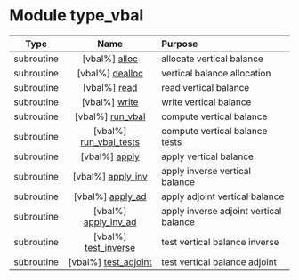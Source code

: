# Module type_vbal

| Type | Name | Purpose |
| :--: | :--: | :---------- |
| subroutine | [vbal%] [alloc](https://github.com/benjaminmenetrier/bump/tree/master/src/type_vbal.F90#L64) | allocate vertical balance |
| subroutine | [vbal%] [dealloc](https://github.com/benjaminmenetrier/bump/tree/master/src/type_vbal.F90#L114) | vertical balance allocation |
| subroutine | [vbal%] [read](https://github.com/benjaminmenetrier/bump/tree/master/src/type_vbal.F90#L147) | read vertical balance |
| subroutine | [vbal%] [write](https://github.com/benjaminmenetrier/bump/tree/master/src/type_vbal.F90#L229) | write vertical balance |
| subroutine | [vbal%] [run_vbal](https://github.com/benjaminmenetrier/bump/tree/master/src/type_vbal.F90#L311) | compute vertical balance |
| subroutine | [vbal%] [run_vbal_tests](https://github.com/benjaminmenetrier/bump/tree/master/src/type_vbal.F90#L583) | compute vertical balance tests |
| subroutine | [vbal%] [apply](https://github.com/benjaminmenetrier/bump/tree/master/src/type_vbal.F90#L607) | apply vertical balance |
| subroutine | [vbal%] [apply_inv](https://github.com/benjaminmenetrier/bump/tree/master/src/type_vbal.F90#L645) | apply inverse vertical balance |
| subroutine | [vbal%] [apply_ad](https://github.com/benjaminmenetrier/bump/tree/master/src/type_vbal.F90#L683) | apply adjoint vertical balance |
| subroutine | [vbal%] [apply_inv_ad](https://github.com/benjaminmenetrier/bump/tree/master/src/type_vbal.F90#L721) | apply inverse adjoint vertical balance |
| subroutine | [vbal%] [test_inverse](https://github.com/benjaminmenetrier/bump/tree/master/src/type_vbal.F90#L759) | test vertical balance inverse |
| subroutine | [vbal%] [test_adjoint](https://github.com/benjaminmenetrier/bump/tree/master/src/type_vbal.F90#L824) | test vertical balance adjoint |

